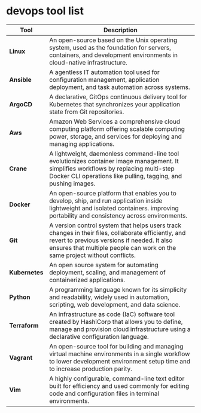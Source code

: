 # devops tool list

| Tool                | Description                                                                                                                                                                                                                                                         | 
| ------------------- | ------------------------------------------------------------------------------------------------------------------------------------------------------------------------------------------------------------------------------------------------------------------- |
| **Linux**           | An open-source based on the Unix operating system, used as the foundation for servers, containers, and development environments in cloud-native infrastructure.                                                                                                     |
| **Ansible**         | A agentless IT automation tool used for configuration management, application deployment, and task automation across systems.                                                                                                                                       |
| **ArgoCD**          | A declarative, GitOps continuous delivery tool for Kubernetes that synchronizes your application state from Git repositories.                                                                                                                                       |
| **Aws**             | Amazon Web Services a comprehensive cloud computing platform offering scalable computing power, storage, and services for deploying and managing applications.                                                                                                      |
| **Crane**           | A lightweight, daemonless command-line tool evolutionizes container image management. It simplifies workflows by replacing multi-step Docker CLI operations like pulling, tagging, and pushing images.                                                              |
| **Docker**          | An open-source platform that enables you to develop, ship, and run application inside lightweight and isolated containers. improving portability and consistency across environments.                                                                               |
| **Git**             | A version control system that helps users track changes in their files, collaborate efficiently, and revert to previous versions if needed. It also ensures that multiple people can work on the same project without conflicts.                                    |
| **Kubernetes**      | An open source system for automating deployment, scaling, and management of containerized applications.                                                                                                                                                             |
| **Python**          | A programming language known for its simplicity and readability, widely used in automation, scripting, web development, and data science.                                                                                                                           |
| **Terraform**       | An infrastructure as code (IaC) software tool created by HashiCorp that allows you to define, manage and provision cloud infrastructure using a declarative configuration language.                                                                                 |
| **Vagrant**         | An open-source tool for building and managing virtual machine environments in a single workflow to lower development environment setup time and to increase production parity.                                                                                      |
| **Vim**             | A highly configurable, command-line text editor built for efficiency and used commonly for editing code and configuration files in terminal environments.                                                                                                           |